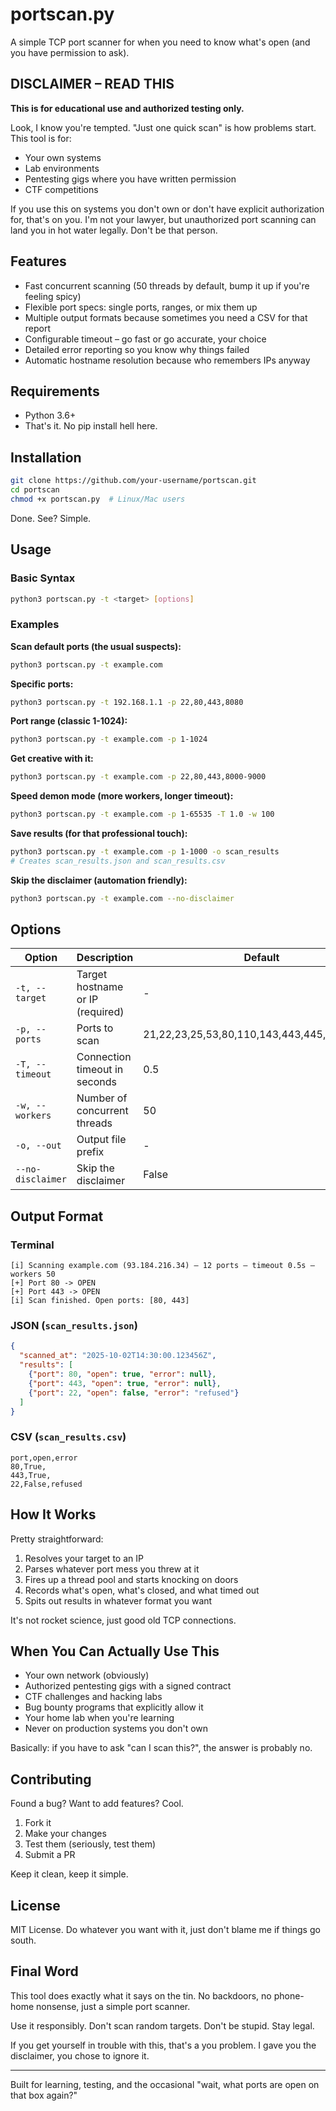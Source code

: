 # portscan.py

A simple TCP port scanner for when you need to know what's open (and you have permission to ask).

## DISCLAIMER – READ THIS

**This is for educational use and authorized testing only.**

Look, I know you're tempted. "Just one quick scan" is how problems start. This tool is for:
- Your own systems
- Lab environments
- Pentesting gigs where you have written permission
- CTF competitions

If you use this on systems you don't own or don't have explicit authorization for, that's on you. I'm not your lawyer, but unauthorized port scanning can land you in hot water legally. Don't be that person.

## Features

- Fast concurrent scanning (50 threads by default, bump it up if you're feeling spicy)
- Flexible port specs: single ports, ranges, or mix them up
- Multiple output formats because sometimes you need a CSV for that report
- Configurable timeout – go fast or go accurate, your choice
- Detailed error reporting so you know why things failed
- Automatic hostname resolution because who remembers IPs anyway

## Requirements

- Python 3.6+
- That's it. No pip install hell here.

## Installation

```bash
git clone https://github.com/your-username/portscan.git
cd portscan
chmod +x portscan.py  # Linux/Mac users
```

Done. See? Simple.

## Usage

### Basic Syntax

```bash
python3 portscan.py -t <target> [options]
```

### Examples

**Scan default ports (the usual suspects):**
```bash
python3 portscan.py -t example.com
```

**Specific ports:**
```bash
python3 portscan.py -t 192.168.1.1 -p 22,80,443,8080
```

**Port range (classic 1-1024):**
```bash
python3 portscan.py -t example.com -p 1-1024
```

**Get creative with it:**
```bash
python3 portscan.py -t example.com -p 22,80,443,8000-9000
```

**Speed demon mode (more workers, longer timeout):**
```bash
python3 portscan.py -t example.com -p 1-65535 -T 1.0 -w 100
```

**Save results (for that professional touch):**
```bash
python3 portscan.py -t example.com -p 1-1000 -o scan_results
# Creates scan_results.json and scan_results.csv
```

**Skip the disclaimer (automation friendly):**
```bash
python3 portscan.py -t example.com --no-disclaimer
```

## Options

| Option | Description | Default |
|--------|-------------|---------|
| `-t, --target` | Target hostname or IP (required) | - |
| `-p, --ports` | Ports to scan | 21,22,23,25,53,80,110,143,443,445,3306,3389 |
| `-T, --timeout` | Connection timeout in seconds | 0.5 |
| `-w, --workers` | Number of concurrent threads | 50 |
| `-o, --out` | Output file prefix | - |
| `--no-disclaimer` | Skip the disclaimer | False |

## Output Format

### Terminal
```
[i] Scanning example.com (93.184.216.34) – 12 ports – timeout 0.5s – workers 50
[+] Port 80 -> OPEN
[+] Port 443 -> OPEN
[i] Scan finished. Open ports: [80, 443]
```

### JSON (`scan_results.json`)
```json
{
  "scanned_at": "2025-10-02T14:30:00.123456Z",
  "results": [
    {"port": 80, "open": true, "error": null},
    {"port": 443, "open": true, "error": null},
    {"port": 22, "open": false, "error": "refused"}
  ]
}
```

### CSV (`scan_results.csv`)
```csv
port,open,error
80,True,
443,True,
22,False,refused
```

## How It Works

Pretty straightforward:

1. Resolves your target to an IP
2. Parses whatever port mess you threw at it
3. Fires up a thread pool and starts knocking on doors
4. Records what's open, what's closed, and what timed out
5. Spits out results in whatever format you want

It's not rocket science, just good old TCP connections.

## When You Can Actually Use This

- Your own network (obviously)
- Authorized pentesting gigs with a signed contract
- CTF challenges and hacking labs
- Bug bounty programs that explicitly allow it
- Your home lab when you're learning
- Never on production systems you don't own

Basically: if you have to ask "can I scan this?", the answer is probably no.

## Contributing

Found a bug? Want to add features? Cool.

1. Fork it
2. Make your changes
3. Test them (seriously, test them)
4. Submit a PR

Keep it clean, keep it simple.

## License

MIT License. Do whatever you want with it, just don't blame me if things go south.

## Final Word

This tool does exactly what it says on the tin. No backdoors, no phone-home nonsense, just a simple port scanner.

Use it responsibly. Don't scan random targets. Don't be stupid. Stay legal.

If you get yourself in trouble with this, that's a you problem. I gave you the disclaimer, you chose to ignore it.

---

Built for learning, testing, and the occasional "wait, what ports are open on that box again?"
